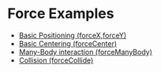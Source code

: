 # Force Examples

* [Basic Positioning (forceX,forceY)](https://bl.ocks.org/rsk2327/075e1ad8245384a111fb334da63cd821)
* [Basic Centering (forceCenter)](https://bl.ocks.org/rsk2327/bea0f562579074c0040be166409ed6c4)
* [Many-Body interaction (forceManyBody)](https://bl.ocks.org/rsk2327/23622500eb512b5de90f6a916c836a40)
* [Collision (forceCollide)](https://bl.ocks.org/rsk2327/0645d1629cf74424010351a50f2ade84)

